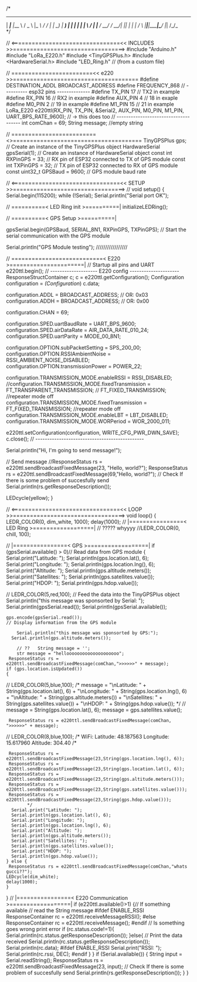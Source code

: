 
/*

 _____ ____  ____   ___    _______  __
| ____|___ \|___ \ / _ \  |_   _\ \/ /
|  _|   __) | __) | | | |   | |  \  / 
| |___ / __/ / __/| |_| |   | |  /  \ 
|_____|_____|_____|\___/    |_| /_/\_\
*/

// <================================<< INCLUDES >>=================================>
#include "Arduino.h"
#include "LoRa_E220.h"
#include <TinyGPSPlus.h>
#include <HardwareSerial.h>
#include "LED_Ring.h" // (from a custom file)




// ========================<< e220 >>=====================================
#define DESTINATION_ADDL BROADCAST_ADDRESS
#define FREQUENCY_868
// ---------- esp32 pins --------------
#define TX_PIN 17 //  TX2  in example
#define RX_PIN 16 //  RX2  in example
#define AUX_PIN 4 // 18 in exaple
#define M0_PIN 2 // 19 in example
#define M1_PIN 15 // 21 in example
LoRa_E220 e220ttl(RX_PIN, TX_PIN, &Serial2, AUX_PIN, M0_PIN, M1_PIN, UART_BPS_RATE_9600); // -> this does too
// -------------------------------------
int comChan = 69;
String message; //empty string


// =========================<<GPS>>======================================
TinyGPSPlus gps; // Create an instance of the TinyGPSPlus object
HardwareSerial gpsSerial(1); // Create an instance of HardwareSerial object
const int RXPinGPS = 33; // RX pin of ESP32 connected to TX of GPS module
const int TXPinGPS = 32; // TX pin of ESP32 connected to RX of GPS module
const uint32_t GPSBaud = 9600; // GPS module baud rate

// <================================<< SETUP >>=================================>
//
void setup() {
  Serial.begin(115200);
    while (!Serial);
    Serial.println("Serial port OK");

// ==========< LED Ring init >==========|
initializeLEDRing();

// ==========< GPS Setup  >==========|
  
  gpsSerial.begin(GPSBaud, SERIAL_8N1, RXPinGPS, TXPinGPS); // Start the serial communication with the GPS module

  Serial.println("GPS Module testing");
    /////////////////

// ===========================< E220  >======================|
  // Startup all pins and UART
  e220ttl.begin();
    // -------------------- E220 config ---------------------
ResponseStructContainer c;
c = e220ttl.getConfiguration();
Configuration configuration = *(Configuration*) c.data;
 
configuration.ADDL = BROADCAST_ADDRESS; // OR: 0x03
configuration.ADDH = BROADCAST_ADDRESS; // OR: 0x00
 
configuration.CHAN = 69;
 
configuration.SPED.uartBaudRate = UART_BPS_9600;
configuration.SPED.airDataRate = AIR_DATA_RATE_010_24;
configuration.SPED.uartParity = MODE_00_8N1;
 
configuration.OPTION.subPacketSetting = SPS_200_00;
configuration.OPTION.RSSIAmbientNoise = RSSI_AMBIENT_NOISE_DISABLED;
configuration.OPTION.transmissionPower = POWER_22;
 
configuration.TRANSMISSION_MODE.enableRSSI = RSSI_DISABLED;
//configuration.TRANSMISSION_MODE.fixedTransmission = FT_TRANSPARENT_TRANSMISSION; // FT_FIXED_TRANSMISSION; //repeater mode off
configuration.TRANSMISSION_MODE.fixedTransmission = FT_FIXED_TRANSMISSION; //repeater mode off
configuration.TRANSMISSION_MODE.enableLBT = LBT_DISABLED;
configuration.TRANSMISSION_MODE.WORPeriod = WOR_2000_011;
         
e220ttl.setConfiguration(configuration, WRITE_CFG_PWR_DWN_SAVE);
c.close();
    // ----------------------------------------------


  Serial.println("Hi, I'm going to send message!");

  // Send message
 //ResponseStatus rs = e220ttl.sendBroadcastFixedMessage(23, "Hello, world?");
 ResponseStatus rs = e220ttl.sendBroadcastFixedMessage(69,"Hello, world?");
  // Check If there is some problem of succesfully send
  Serial.println(rs.getResponseDescription());

  LEDcycle(yellow);
}

// <================================<< LOOP >>=================================>
void loop() {
   LEDR_COLOR(0, dim_white, 1000);
    delay(1000);
  // |================< LED Ring >==================|
    // ????? whyyyy
  //LEDR_COLOR(0, chill, 100);


  // |================< GPS >==================|
  if (gpsSerial.available() > 0)// Read data from GPS module
  {
      Serial.print("Latitude: ");
      Serial.println(gps.location.lat(), 6);
      Serial.print("Longitude: ");
      Serial.println(gps.location.lng(), 6);
      Serial.print("Altitude: ");
      Serial.println(gps.altitude.meters());
      Serial.print("Satellites: ");
      Serial.println(gps.satellites.value());
      Serial.print("HDOP: ");
      Serial.println(gps.hdop.value());
        
//        LEDR_COLOR(5,red,100);
    // Feed the data into the TinyGPSPlus object
        Serial.println("this message was sponsorted by Serial: ");
   Serial.println(gpsSerial.read());
   Serial.println(gpsSerial.available());

    gps.encode(gpsSerial.read());
    // Display information from the GPS module

        Serial.println("this message was sponsorted by GPS:");
      Serial.println(gps.altitude.meters());

        // ??   String message = '';
        str message = "helloooooooooooooooooooo";
     ResponseStatus rs = e220ttl.sendBroadcastFixedMessage(comChan,">>>>>>" + message);
    if (gps.location.isUpdated())
    {
 //    LEDR_COLOR(5,blue,100);
            /*
    message = "\nLatitude: " + String(gps.location.lat(), 6) + "\nLongitude: " + String(gps.location.lng(), 6) + "\nAltitude: " + String(gps.altitude.meters()) + "\nSatellites: " + String(gps.satellites.value()) + "\nHDOP: " + String(gps.hdop.value());
    */
   // message = String(gps.location.lat(), 6);
    message = gps.satellites.value();

     ResponseStatus rs = e220ttl.sendBroadcastFixedMessage(comChan, ">>>>>>" + message);
//    LEDR_COLOR(8,blue,100);
            /*
        WiFi:
        Latitude: 48.187563
        Longitude: 15.617960
        Altitude: 304.40            /*

     ResponseStatus rs = e220ttl.sendBroadcastFixedMessage(23,String(gps.location.lng(), 6));
     ResponseStatus rs = e220ttl.sendBroadcastFixedMessage(23,String(gps.location.lat(), 6));
     ResponseStatus rs = e220ttl.sendBroadcastFixedMessage(23,String(gps.altitude.meters()));
     ResponseStatus rs = e220ttl.sendBroadcastFixedMessage(23,String(gps.satellites.value()));
     ResponseStatus rs = e220ttl.sendBroadcastFixedMessage(23,String(gps.hdop.value()));
            */
      Serial.print("Latitude: ");
      Serial.println(gps.location.lat(), 6);
      Serial.print("Longitude: ");
      Serial.println(gps.location.lng(), 6);
      Serial.print("Altitude: ");
      Serial.println(gps.altitude.meters());
      Serial.print("Satellites: ");
      Serial.println(gps.satellites.value());
      Serial.print("HDOP: ");
      Serial.println(gps.hdop.value());
    } else {
     ResponseStatus rs = e220ttl.sendBroadcastFixedMessage(comChan,"whats gucci??");
    LEDcycle(dim_white);
    delay(1000);
    }
  }
  // |================< E220 Communication >==================|
  if (e220ttl.available()>1) {// If something available
	  // read the String message
#ifdef ENABLE_RSSI
	ResponseContainer rc = e220ttl.receiveMessageRSSI();
#else
	ResponseContainer rc = e220ttl.receiveMessage();
#endif
	// Is something goes wrong print error
	if (rc.status.code!=1){
		Serial.println(rc.status.getResponseDescription());
	}else{
		// Print the data received
		Serial.println(rc.status.getResponseDescription());
		Serial.println(rc.data);
#ifdef ENABLE_RSSI
		Serial.print("RSSI: "); Serial.println(rc.rssi, DEC);
#endif
	}
  }
  if (Serial.available()) {
	  String input = Serial.readString();
	  ResponseStatus rs = e220ttl.sendBroadcastFixedMessage(23, input);
	  // Check If there is some problem of succesfully send
	  Serial.println(rs.getResponseDescription());
  }
}
